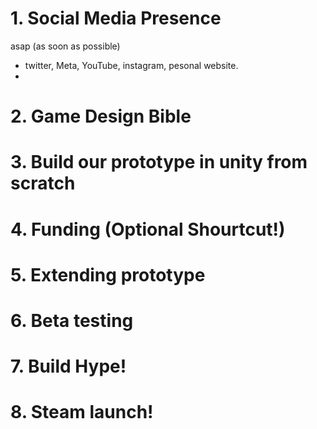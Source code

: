 # 1. Social Media Presence
asap (as soon as possible)
- twitter, Meta, YouTube, instagram, pesonal website.
- 
# 2. Game Design Bible
# 3. Build our prototype in unity from scratch
# 4. Funding (Optional Shourtcut!)
# 5. Extending prototype
# 6. Beta testing
# 7. Build Hype!
# 8. Steam launch!
